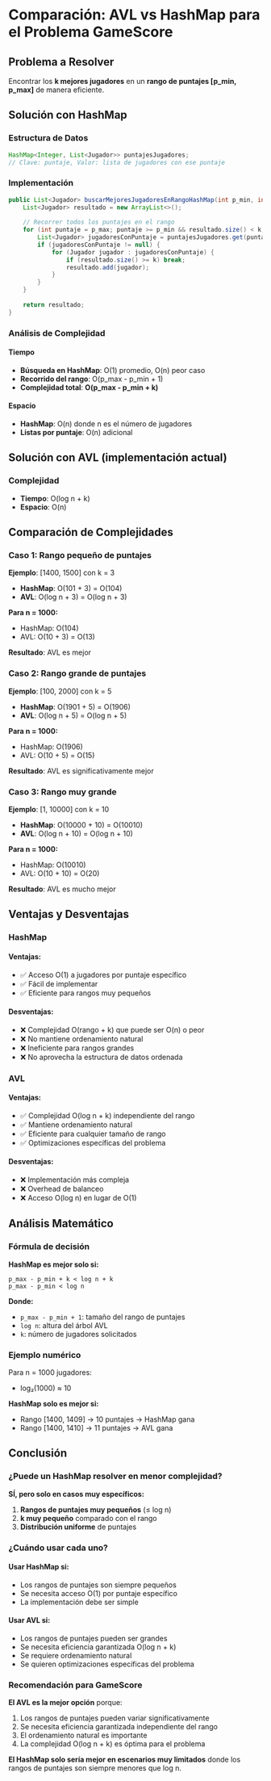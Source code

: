 # Comparación: AVL vs HashMap para el Problema GameScore

## Problema a Resolver
Encontrar los **k mejores jugadores** en un **rango de puntajes [p_min, p_max]** de manera eficiente.

## Solución con HashMap

### Estructura de Datos
```java
HashMap<Integer, List<Jugador>> puntajesJugadores;
// Clave: puntaje, Valor: lista de jugadores con ese puntaje
```

### Implementación
```java
public List<Jugador> buscarMejoresJugadoresEnRangoHashMap(int p_min, int p_max, int k) {
    List<Jugador> resultado = new ArrayList<>();
    
    // Recorrer todos los puntajes en el rango
    for (int puntaje = p_max; puntaje >= p_min && resultado.size() < k; puntaje--) {
        List<Jugador> jugadoresConPuntaje = puntajesJugadores.get(puntaje);
        if (jugadoresConPuntaje != null) {
            for (Jugador jugador : jugadoresConPuntaje) {
                if (resultado.size() >= k) break;
                resultado.add(jugador);
            }
        }
    }
    
    return resultado;
}
```

### Análisis de Complejidad

#### Tiempo
- **Búsqueda en HashMap**: O(1) promedio, O(n) peor caso
- **Recorrido del rango**: O(p_max - p_min + 1)
- **Complejidad total**: **O(p_max - p_min + k)**

#### Espacio
- **HashMap**: O(n) donde n es el número de jugadores
- **Listas por puntaje**: O(n) adicional

## Solución con AVL (implementación actual)

### Complejidad
- **Tiempo**: O(log n + k)
- **Espacio**: O(n)

## Comparación de Complejidades

### Caso 1: Rango pequeño de puntajes
**Ejemplo**: [1400, 1500] con k = 3

- **HashMap**: O(101 + 3) = O(104)
- **AVL**: O(log n + 3) = O(log n + 3)

**Para n = 1000:**
- HashMap: O(104)
- AVL: O(10 + 3) = O(13)

**Resultado**: AVL es mejor

### Caso 2: Rango grande de puntajes
**Ejemplo**: [100, 2000] con k = 5

- **HashMap**: O(1901 + 5) = O(1906)
- **AVL**: O(log n + 5) = O(log n + 5)

**Para n = 1000:**
- HashMap: O(1906)
- AVL: O(10 + 5) = O(15)

**Resultado**: AVL es significativamente mejor

### Caso 3: Rango muy grande
**Ejemplo**: [1, 10000] con k = 10

- **HashMap**: O(10000 + 10) = O(10010)
- **AVL**: O(log n + 10) = O(log n + 10)

**Para n = 1000:**
- HashMap: O(10010)
- AVL: O(10 + 10) = O(20)

**Resultado**: AVL es mucho mejor

## Ventajas y Desventajas

### HashMap

#### Ventajas:
- ✅ Acceso O(1) a jugadores por puntaje específico
- ✅ Fácil de implementar
- ✅ Eficiente para rangos muy pequeños

#### Desventajas:
- ❌ Complejidad O(rango + k) que puede ser O(n) o peor
- ❌ No mantiene ordenamiento natural
- ❌ Ineficiente para rangos grandes
- ❌ No aprovecha la estructura de datos ordenada

### AVL

#### Ventajas:
- ✅ Complejidad O(log n + k) independiente del rango
- ✅ Mantiene ordenamiento natural
- ✅ Eficiente para cualquier tamaño de rango
- ✅ Optimizaciones específicas del problema

#### Desventajas:
- ❌ Implementación más compleja
- ❌ Overhead de balanceo
- ❌ Acceso O(log n) en lugar de O(1)

## Análisis Matemático

### Fórmula de decisión
**HashMap es mejor solo si:**
```
p_max - p_min + k < log n + k
p_max - p_min < log n
```

**Donde:**
- `p_max - p_min + 1`: tamaño del rango de puntajes
- `log n`: altura del árbol AVL
- `k`: número de jugadores solicitados

### Ejemplo numérico
Para n = 1000 jugadores:
- log₂(1000) ≈ 10

**HashMap solo es mejor si:**
- Rango [1400, 1409] → 10 puntajes → HashMap gana
- Rango [1400, 1410] → 11 puntajes → AVL gana

## Conclusión

### ¿Puede un HashMap resolver en menor complejidad?

**SÍ, pero solo en casos muy específicos:**

1. **Rangos de puntajes muy pequeños** (≤ log n)
2. **k muy pequeño** comparado con el rango
3. **Distribución uniforme** de puntajes

### ¿Cuándo usar cada uno?

#### Usar HashMap si:
- Los rangos de puntajes son siempre pequeños
- Se necesita acceso O(1) por puntaje específico
- La implementación debe ser simple

#### Usar AVL si:
- Los rangos de puntajes pueden ser grandes
- Se necesita eficiencia garantizada O(log n + k)
- Se requiere ordenamiento natural
- Se quieren optimizaciones específicas del problema

### Recomendación para GameScore

**El AVL es la mejor opción** porque:
1. Los rangos de puntajes pueden variar significativamente
2. Se necesita eficiencia garantizada independiente del rango
3. El ordenamiento natural es importante
4. La complejidad O(log n + k) es óptima para el problema

**El HashMap solo sería mejor en escenarios muy limitados** donde los rangos de puntajes son siempre menores que log n.
